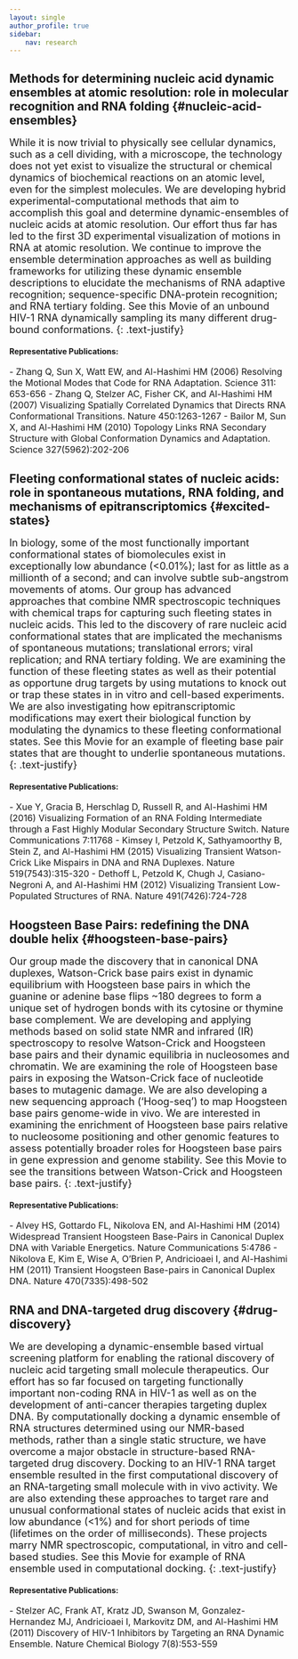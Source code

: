 ```yaml
---
layout: single
author_profile: true
sidebar:
    nav: research
---
```


## Methods for determining nucleic acid dynamic ensembles at atomic resolution: role in molecular recognition and RNA folding  {#nucleic-acid-ensembles}

<div markdown="1" style="font-size: 18px;">
While it is now trivial to physically see cellular dynamics, such as a cell dividing, with a microscope, the technology does not yet exist to visualize the structural or chemical dynamics of biochemical reactions on an atomic level, even for the simplest molecules. We are developing hybrid experimental-computational methods that aim to accomplish this goal and determine dynamic-ensembles of nucleic acids at atomic resolution. Our effort thus far has led to the first 3D experimental visualization of motions in RNA at atomic resolution. We continue to improve the ensemble determination approaches as well as building frameworks for utilizing these dynamic ensemble descriptions to elucidate the mechanisms of RNA adaptive recognition; sequence-specific DNA-protein recognition; and RNA tertiary folding. See this Movie of an unbound HIV-1 RNA dynamically sampling its many different drug-bound conformations. 
{: .text-justify}
</div>

#### Representative Publications:

<div markdown="1" style="font-size: 16px;">
- Zhang Q, Sun X, Watt EW, and Al-Hashimi HM (2006) Resolving the Motional Modes that Code for RNA Adaptation. Science 311: 653-656
- Zhang Q, Stelzer AC, Fisher CK, and Al-Hashimi HM (2007) Visualizing Spatially Correlated Dynamics that Directs RNA Conformational Transitions. Nature 450:1263-1267
- Bailor M, Sun X, and Al-Hashimi HM (2010) Topology Links RNA Secondary Structure with Global Conformation Dynamics and Adaptation. Science 327(5962):202-206
</div>


## Fleeting conformational states of nucleic acids: role in spontaneous mutations, RNA folding, and mechanisms of epitranscriptomics {#excited-states}

<div markdown="1" style="font-size: 18px;">
In biology, some of the most functionally important conformational states of biomolecules exist in exceptionally low abundance (<0.01%); last for as little as a millionth of a second; and can involve subtle sub-angstrom movements of atoms. Our group has advanced approaches that combine NMR spectroscopic techniques with chemical traps for capturing such fleeting states in nucleic acids. This led to the discovery of rare nucleic acid conformational states that are implicated the mechanisms of spontaneous mutations; translational errors; viral replication; and RNA tertiary folding. We are examining the function of these fleeting states as well as their potential as opportune drug targets by using mutations to knock out or trap these states in in vitro and cell-based experiments. We are also investigating how epitranscriptomic modifications may exert their biological function by modulating the dynamics to these fleeting conformational states. See this Movie for an example of fleeting base pair states that are thought to underlie spontaneous mutations. 
{: .text-justify}
</div>

#### Representative Publications:

<div markdown="1" style="font-size: 16px;">
- Xue Y, Gracia B, Herschlag D, Russell R, and Al-Hashimi HM (2016) Visualizing Formation of an RNA Folding Intermediate through a Fast Highly Modular Secondary Structure Switch. Nature Communications 7:11768
- Kimsey I, Petzold K, Sathyamoorthy B, Stein Z, and Al-Hashimi HM (2015) Visualizing Transient Watson-Crick Like Mispairs in DNA and RNA Duplexes. Nature 519(7543):315-320
- Dethoff L, Petzold K, Chugh J, Casiano-Negroni A, and Al-Hashimi HM (2012) Visualizing Transient Low-Populated Structures of RNA. Nature 491(7426):724-728
</div>

## Hoogsteen Base Pairs: redefining the DNA double helix {#hoogsteen-base-pairs}

<div markdown="1" style="font-size: 18px;">
Our group made the discovery that in canonical DNA duplexes, Watson-Crick base pairs exist in dynamic equilibrium with Hoogsteen base pairs in which the guanine or adenine base flips ~180 degrees to form a unique set of hydrogen bonds with its cytosine or thymine base complement. We are developing and applying methods based on solid state NMR and infrared (IR) spectroscopy to resolve Watson-Crick and Hoogsteen base pairs and their dynamic equilibria in nucleosomes and chromatin. We are examining the role of Hoogsteen base pairs in exposing the Watson-Crick face of nucleotide bases to mutagenic damage. We are also developing a new sequencing approach (‘Hoog-seq’) to map Hoogsteen base pairs genome-wide in vivo. We are interested in examining the enrichment of Hoogsteen base pairs relative to nucleosome positioning and other genomic features to assess potentially broader roles for Hoogsteen base pairs in gene expression and genome stability.  See this Movie to see the transitions between Watson-Crick and Hoogsteen base pairs. 
{: .text-justify}
</div>

#### Representative Publications:

<div markdown="1" style="font-size: 16px;">
- Alvey HS, Gottardo FL, Nikolova EN, and Al-Hashimi HM (2014) Widespread Transient Hoogsteen Base-Pairs in Canonical Duplex DNA with Variable Energetics. Nature Communications 5:4786
- Nikolova E, Kim E, Wise A, O’Brien P, Andricioaei I, and Al-Hashimi HM (2011) Transient Hoogsteen Base-pairs in Canonical Duplex DNA. Nature 470(7335):498-502
</div>

## RNA and DNA-targeted drug discovery {#drug-discovery}

<div markdown="1" style="font-size: 18px;">
We are developing a dynamic-ensemble based virtual screening platform for enabling the rational discovery of nucleic acid targeting small molecule therapeutics. Our effort has so far focused on targeting functionally important non-coding RNA in HIV-1 as well as on the development of anti-cancer therapies targeting duplex DNA. By computationally docking a dynamic ensemble of RNA structures determined using our NMR-based methods, rather than a single static structure, we have overcome a major obstacle in structure-based RNA-targeted drug discovery. Docking to an HIV-1 RNA target ensemble resulted in the first computational discovery of an RNA-targeting small molecule with in vivo activity. We are also extending these approaches to target rare and unusual conformational states of nucleic acids that exist in low abundance (<1%) and for short periods of time (lifetimes on the order of milliseconds). These projects marry NMR spectroscopic, computational, in vitro and cell-based studies.  See this Movie for example of RNA ensemble used in computational docking.
{: .text-justify}
</div>

#### Representative Publications:

<div markdown="1" style="font-size: 16px;">
- Stelzer AC, Frank AT, Kratz JD, Swanson M, Gonzalez-Hernandez MJ, Andricioaei I, Markovitz DM, and Al-Hashimi HM (2011) Discovery of HIV-1 Inhibitors by Targeting an RNA Dynamic Ensemble. Nature Chemical Biology 7(8):553-559
</div>

